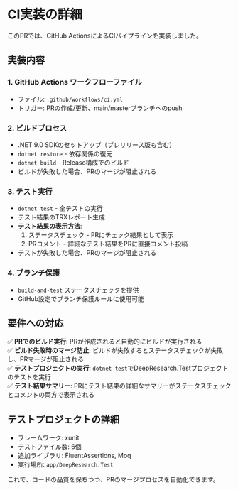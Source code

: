 # CI実装の詳細

このPRでは、GitHub ActionsによるCIパイプラインを実装しました。

## 実装内容

### 1. GitHub Actions ワークフローファイル
- ファイル: `.github/workflows/ci.yml`
- トリガー: PRの作成/更新、main/masterブランチへのpush

### 2. ビルドプロセス
- .NET 9.0 SDKのセットアップ（プレリリース版も含む）
- `dotnet restore` - 依存関係の復元
- `dotnet build` - Release構成でのビルド
- ビルドが失敗した場合、PRのマージが阻止される

### 3. テスト実行
- `dotnet test` - 全テストの実行
- テスト結果のTRXレポート生成
- **テスト結果の表示方法**:
  1. ステータスチェック - PRにチェック結果として表示
  2. PRコメント - 詳細なテスト結果をPRに直接コメント投稿
- テストが失敗した場合、PRのマージが阻止される

### 4. ブランチ保護
- `build-and-test` ステータスチェックを提供
- GitHub設定でブランチ保護ルールに使用可能

## 要件への対応

✅ **PRでのビルド実行**: PRが作成されると自動的にビルドが実行される  
✅ **ビルド失敗時のマージ防止**: ビルドが失敗するとステータスチェックが失敗し、PRマージが阻止される  
✅ **テストプロジェクトの実行**: `dotnet test`でDeepResearch.Testプロジェクトのテストを実行  
✅ **テスト結果サマリー**: PRにテスト結果の詳細なサマリーがステータスチェックとコメントの両方で表示される  

## テストプロジェクトの詳細
- フレームワーク: xunit
- テストファイル数: 6個
- 追加ライブラリ: FluentAssertions, Moq
- 実行場所: `app/DeepResearch.Test`

これで、コードの品質を保ちつつ、PRのマージプロセスを自動化できます。